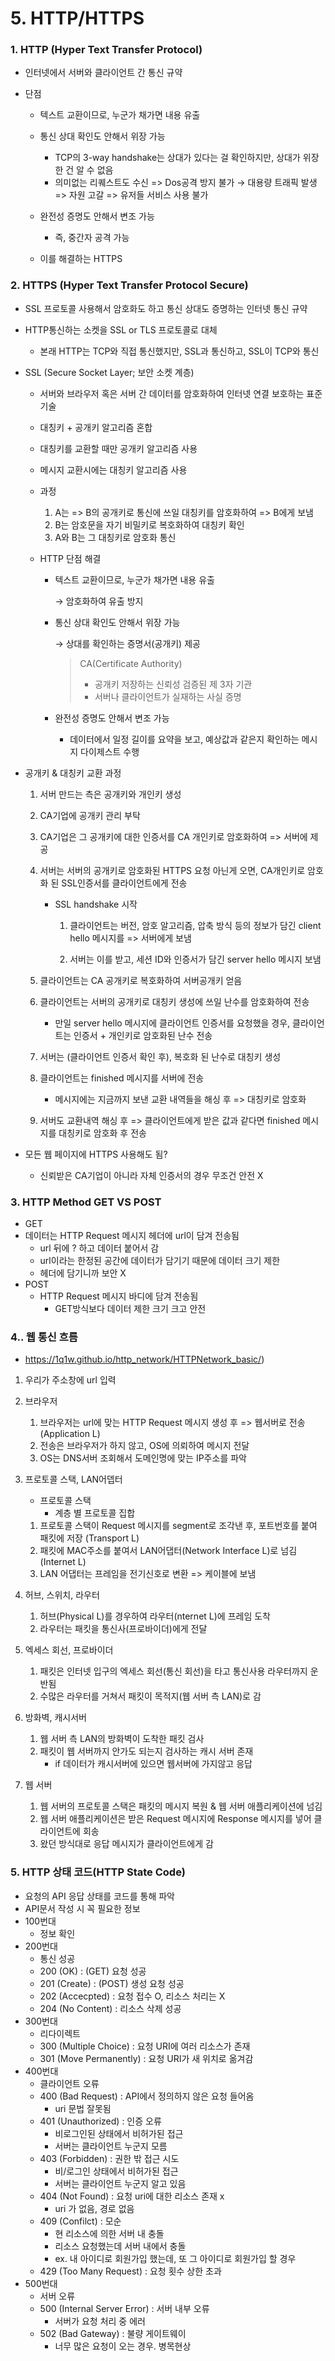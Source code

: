 # 5. HTTP/HTTPS



### 1. HTTP (Hyper Text Transfer Protocol)

* 인터넷에서 서버와 클라이언트 간 통신 규약

* 단점

  * 텍스트 교환이므로, 누군가 채가면 내용 유출
  * 통신 상대 확인도 안해서 위장 가능
    * TCP의 3-way handshake는 상대가 있다는 걸 확인하지만, 상대가 위장한 건 알 수 없음
    * 의미없는 리퀘스트도 수신 => Dos공격 방지 불가
      →   대용량 트래픽 발생 => 자원 고갈 => 유저들 서비스 사용 불가
    
  * 완전성 증명도 안해서 변조 가능
    * 즉, 중간자 공격 가능
  * 이를 해결하는 HTTPS 
  
  

### 2. HTTPS (Hyper Text Transfer Protocol Secure)

* SSL 프로토콜 사용해서 암호화도 하고 통신 상대도 증명하는 인터넷 통신 규약

* HTTP통신하는 소켓을 SSL or TLS 프로토콜로 대체

  * 본래 HTTP는 TCP와 직접 통신했지만, SSL과 통신하고, SSL이 TCP와 통신

* SSL (Secure Socket Layer; 보안 소켓 계층)

  * 서버와 브라우저 혹은 서버 간 데이터를 암호화하여 인터넷 연결 보호하는 표준 기술

  *  대칭키 + 공개키 알고리즘 혼합
    * 대칭키를 교환할 때만 공개키 알고리즘 사용
    * 메시지 교환시에는 대칭키 알고리즘 사용

  * 과정

    1. A는 => B의 공개키로 통신에 쓰일 대칭키를 암호화하여 => B에게 보냄
    2. B는 암호문을 자기 비밀키로 복호화하여 대칭키 확인
    3. A와 B는 그 대칭키로 암호화 통신
    
  * HTTP 단점 해결

    * 텍스트 교환이므로, 누군가 채가면 내용 유출

      →  암호화하여 유출 방지

    * 통신 상대 확인도 안해서 위장 가능

      →   상대를 확인하는 증명서(공개키) 제공

      >CA(Certificate Authority)
      >
      >- 공개키 저장하는 신뢰성 검증된 제 3자 기관
      >- 서버나 클라이언트가 실재하는 사실 증명

    * 완전성 증명도 안해서 변조 가능

      * 데이터에서 일정 길이를 요약을 보고, 예상값과 같은지 확인하는 메시지 다이제스트 수행

* 공개키 & 대칭키 교환 과정

  1. 서버 만드는 측은 공개키와 개인키 생성

  2. CA기업에 공개키 관리 부탁

  3. CA기업은 그 공개키에 대한 인증서를 CA 개인키로 암호화하여 => 서버에 제공

  4. 서버는 서버의 공개키로 암호화된 HTTPS 요청 아닌게 오면, CA개인키로 암호화 된 SSL인증서를 클라이언트에게 전송

     * SSL handshake 시작

       1. 클라이언트는 버전, 암호 알고리즘, 압축 방식 등의 정보가 담긴 client hello 메시지를 => 서버에게 보냄

       2. 서버는 이를 받고, 세션 ID와 인증서가 담긴 server hello 메시지 보냄

  5. 클라이언트는 CA 공개키로 복호화하여 서버공개키 얻음

  6. 클라이언트는 서버의 공개키로 대칭키 생성에 쓰일 난수를 암호화하여 전송

     * 만일 server hello 메시지에 클라이언트 인증서를 요청했을 경우, 클라이언트는 인증서 + 개인키로 암호화된 난수 전송

  7. 서버는 (클라이언트 인증서 확인 후), 복호화 된 난수로 대칭키 생성

  8. 클라이언트는 finished 메시지를 서버에 전송

     * 메시지에는 지금까지 보낸 교환 내역들을 해싱 후 => 대칭키로 암호화

  9. 서버도 교환내역 해싱 후 => 클라이언트에게 받은 값과 같다면 finished 메시지를 대칭키로 암호화 후 전송

* 모든 웹 페이지에 HTTPS 사용해도 됨?

  * 신뢰받은 CA기업이 아니라 자체 인증서의 경우 무조건 안전 X



### 3. HTTP Method GET VS POST

*  GET
  * 데이터는 HTTP Request 메시지 헤더에 url이 담겨 전송됨
    * url 뒤에  ? 하고 데이터 붙어서 감
    * url이라는 한정된 공간에 데이터가 담기기 때문에 데이터 크기 제한
    * 헤더에 담기니까 보안 X
* POST
  * HTTP Request 메시지 바디에 담겨 전송됨
    * GET방식보다 데이터 제한 크기 크고 안전



### 4.. 웹 통신 흐름

* https://1q1w.github.io/http_network/HTTPNetwork_basic/)

1. 우리가 주소창에 url 입력

2. 브라우저

   1. 브라우저는 url에 맞는 HTTP Request 메시지 생성 후 => 웹서버로 전송 (Application L)
   2. 전송은 브라우저가 하지 않고, OS에 의뢰하여 메시지 전달
   3. OS는 DNS서버 조회해서 도메인명에 맞는 IP주소를 파악

3. 프로토콜 스택, LAN어뎁터

   * 프로토콜 스택
     * 계층 별 프로토콜 집합

   1. 프로토콜 스택이 Request 메시지를 segment로 조각낸 후, 포트번호를 붙여 패킷에 저장  (Transport L)
   2. 패킷에 MAC주소를 붙여서 LAN어댑터(Network Interface L)로 넘김 (Internet L)
   4. LAN 어댑터는 프레임을 전기신호로 변환 => 케이블에 보냄

4. 허브, 스위치, 라우터

   1. 허브(Physical L)를 경우하여 라우터(nternet L)에 프레임 도착
   2. 라우터는 패킷을 통신사(프로바이더)에게 전달

5. 엑세스 회선, 프로바이더

   1. 패킷은 인터넷 입구의 엑세스 회선(통신 회선)을 타고 통신사용 라우터까지 운반됨
   2. 수많은 라우터를 거쳐서 패킷이 목적지(웹 서버 측 LAN)로 감

6. 방화벽, 캐시서버

   1. 웹 서버 측 LAN의 방화벽이 도착한 패킷 검사
   2. 패킷이 웹 서버까지 안가도 되는지 검사하는 캐시 서버 존재
      * if 데이터가 캐시서버에 있으면 웹서버에 가지않고 응답

7. 웹 서버

   1. 웹 서버의 프로토콜 스택은 패킷의 메시지 복원 & 웹 서버 애플리케이션에 넘김
   2. 웹 서버 애플리케이션은 받은 Request 메시지에 Response 메시지를 넣어 클라이언트에 회송
   3. 왔던 방식대로 응답 메시지가 클라이언트에게 감



### 5. HTTP 상태 코드(HTTP State Code)

* 요청의 API 응답 상태를 코드를 통해 파악
* API문서 작성 시 꼭 필요한 정보
* 100번대
  * 정보 확인
* 200번대
  * 통신 성공
  * 200 (OK) : (GET) 요청 성공
  * 201 (Create) : (POST) 생성 요청 성공
  * 202 (Accecpted) : 요청 접수 O, 리소스 처리는 X
  * 204 (No Content) : 리소스 삭제 성공
* 300번대
  * 리다이렉트
  * 300 (Multiple Choice) : 요청 URI에 여러 리소스가 존재
  * 301 (Move Permanently) : 요청 URI가 새 위치로 옮겨감
* 400번대
  * 클라이언트 오류
  * 400 (Bad Request) : API에서 정의하지 않은 요청 들어옴
    * uri 문법 잘못됨
  * 401 (Unauthorized) : 인증 오류 
    * 비로그인된 상태에서 비허가된 접근
    * 서버는 클라이언트 누군지 모름
  * 403 (Forbidden) : 권한 밖 접근 시도 
    * 비/로그인 상태에서 비허가된 접근 
    * 서버는 클라이언트 누군지 알고 있음
  * 404 (Not Found) : 요청 uri에 대한 리소스 존재 x 
    *  uri 가 없음, 경로 없음
  * 409 (Confilct) : 모순
    * 현 리소스에 의한 서버 내 충돌
    * 리소스 요청했는데 서버 내에서 충돌
    * ex. 내 아이디로 회원가입 했는데, 또 그 아이디로 회원가입 할 경우
  * 429 (Too Many Request) : 요청 횟수 상한 초과
* 500번대
  * 서버 오류
  * 500 (Internal Server Error) : 서버 내부 오류
    * 서버가 요청 처리 중 에러
  * 502 (Bad Gateway) : 불량 게이트웨이
    * 너무 많은 요청이 오는 경우. 병목현상